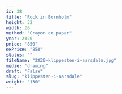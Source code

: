 ```yaml
---
id: 38
title: "Rock in Bornholm"
height: 32
width: 26
method: "Crayon on paper"
year: 2020
price: "850"
exPrice: "850"
status: ""
fileName: "2020-klippesten-i-aarsdale.jpg"
medie: "drawing"
draft: "False"
slug: "klippesten-i-aarsdale"
weight: "130"
---
```

